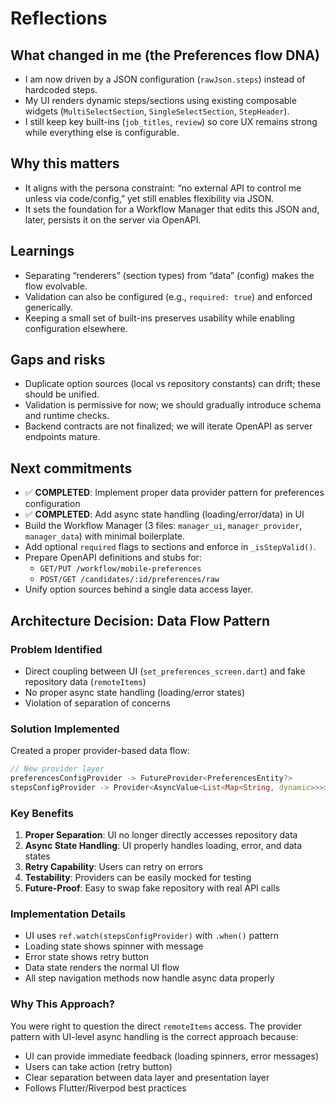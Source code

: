 # Reflections

## What changed in me (the Preferences flow DNA)
- I am now driven by a JSON configuration (`rawJson.steps`) instead of hardcoded steps.
- My UI renders dynamic steps/sections using existing composable widgets (`MultiSelectSection`, `SingleSelectSection`, `StepHeader`).
- I still keep key built-ins (`job_titles`, `review`) so core UX remains strong while everything else is configurable.

## Why this matters
- It aligns with the persona constraint: “no external API to control me unless via code/config,” yet still enables flexibility via JSON.
- It sets the foundation for a Workflow Manager that edits this JSON and, later, persists it on the server via OpenAPI.

## Learnings
- Separating “renderers” (section types) from “data” (config) makes the flow evolvable.
- Validation can also be configured (e.g., `required: true`) and enforced generically.
- Keeping a small set of built-ins preserves usability while enabling configuration elsewhere.

## Gaps and risks
- Duplicate option sources (local vs repository constants) can drift; these should be unified.
- Validation is permissive for now; we should gradually introduce schema and runtime checks.
- Backend contracts are not finalized; we will iterate OpenAPI as server endpoints mature.

## Next commitments
- ✅ **COMPLETED**: Implement proper data provider pattern for preferences configuration
- ✅ **COMPLETED**: Add async state handling (loading/error/data) in UI
- Build the Workflow Manager (3 files: `manager_ui`, `manager_provider`, `manager_data`) with minimal boilerplate.
- Add optional `required` flags to sections and enforce in `_isStepValid()`.
- Prepare OpenAPI definitions and stubs for:
  - `GET/PUT /workflow/mobile-preferences`
  - `POST/GET /candidates/:id/preferences/raw`
- Unify option sources behind a single data access layer.


                
## Architecture Decision: Data Flow Pattern

### Problem Identified
- Direct coupling between UI (`set_preferences_screen.dart`) and fake repository data (`remoteItems`)
- No proper async state handling (loading/error states)
- Violation of separation of concerns

### Solution Implemented
Created a proper provider-based data flow:

```dart
// New provider layer
preferencesConfigProvider -> FutureProvider<PreferencesEntity?>
stepsConfigProvider -> Provider<AsyncValue<List<Map<String, dynamic>>>>
```

### Key Benefits
1. **Proper Separation**: UI no longer directly accesses repository data
2. **Async State Handling**: UI properly handles loading, error, and data states
3. **Retry Capability**: Users can retry on errors
4. **Testability**: Providers can be easily mocked for testing
5. **Future-Proof**: Easy to swap fake repository with real API calls

### Implementation Details
- UI uses `ref.watch(stepsConfigProvider)` with `.when()` pattern
- Loading state shows spinner with message
- Error state shows retry button
- Data state renders the normal UI flow
- All step navigation methods now handle async data properly

### Why This Approach?
You were right to question the direct `remoteItems` access. The provider pattern with UI-level async handling is the correct approach because:
- UI can provide immediate feedback (loading spinners, error messages)
- Users can take action (retry button)
- Clear separation between data layer and presentation layer
- Follows Flutter/Riverpod best practices
        